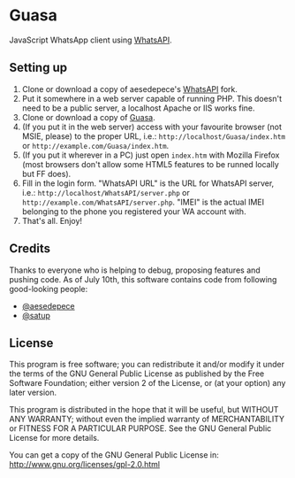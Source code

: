 Guasa
=====

JavaScript WhatsApp client using [WhatsAPI](https://github.com/aesedepece/WhatsAPI).

## Setting up

 1. Clone or download a copy of aesedepece's [WhatsAPI](https://github.com/aesedepece/WhatsAPI) fork.
 2. Put it somewhere in a web server capable of running PHP. This doesn't need to be a public server, a localhost Apache or IIS works fine.
 3. Clone or download a copy of [Guasa](https://github.com/aesedepece/Guasa).
 5. (If you put it in the web server) access with your favourite browser (not MSIE, please) to the proper URL, i.e.: `http://localhost/Guasa/index.htm` or `http://example.com/Guasa/index.htm`.
 6. (If you put it wherever in a PC) just open `index.htm` with Mozilla Firefox (most browsers don't allow some HTML5 features to be runned locally but FF does).
 7. Fill in the login form. "WhatsAPI URL" is the URL for WhatsAPI server, i.e.: `http://localhost/WhatsAPI/server.php` or `http://example.com/WhatsAPI/server.php`. "IMEI" is the actual IMEI belonging to the phone you registered your WA account with.
 8. That's all. Enjoy!

## Credits
Thanks to everyone who is helping to debug, proposing features and pushing code.
As of July 10th, this software contains code from following good-looking people:
 * [@aesedepece](https://github.com/aesedepece)
 * [@satup](https://github.com/satup)

## License 

This program is free software; you can redistribute it and/or
modify it under the terms of the GNU General Public License
as published by the Free Software Foundation; either version 2
of the License, or (at your option) any later version.

This program is distributed in the hope that it will be useful,
but WITHOUT ANY WARRANTY; without even the implied warranty of
MERCHANTABILITY or FITNESS FOR A PARTICULAR PURPOSE. See the
GNU General Public License for more details.

You can get a copy of the GNU General Public License in:
http://www.gnu.org/licenses/gpl-2.0.html